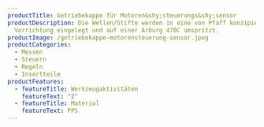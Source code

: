 ```yaml
---
productTitle: Getriebekappe für Motoren&shy;steuerungs&shy;sensor
productDescription: Die Wellen/Stifte werden in eine von Pfaff konzipierte
  Vorrichtung eingelegt und auf einer Arburg 470C umspritzt.
productImage: /getriebekappe-motorensteuerung-sensor.jpeg
productCategories:
  - Messen
  - Steuern
  - Regeln
  - Insertteile
productFeatures:
  - featureTitle: Werkzeugaktivitäten
    featureText: "2"
  - featureTitle: Material
    featureText: PPS
---
```

